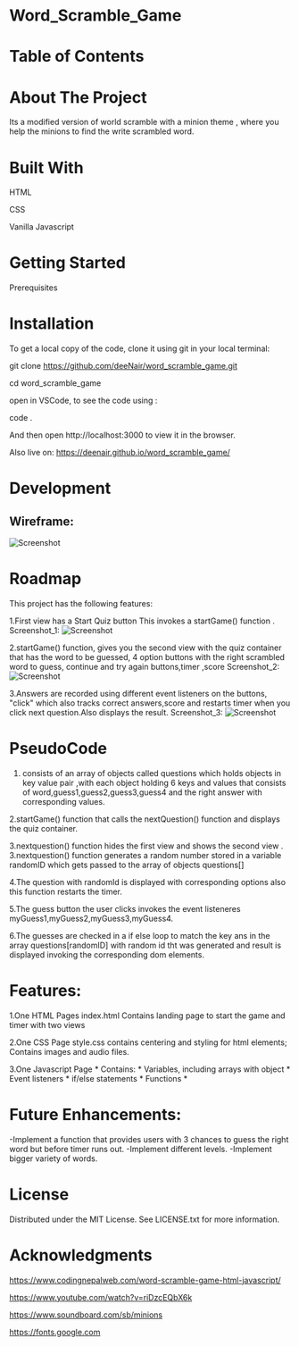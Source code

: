 # Word_Scramble_Game
# Table of Contents
# About The Project
<p>Its a modified version of world scramble with a minion theme , where you help the minions to find the write scrambled word.</p>
<h1>Built With</h1>
<p>HTML</P><P>CSS</P><p>Vanilla Javascript</p>
<h1> Getting Started</h1>

Prerequisites
# Installation
To get a local copy of the code, clone it using git in your local terminal:

git clone https://github.com/deeNair/word_scramble_game.git

cd word_scramble_game

open in VSCode, to see the code using :

code .

And then open http://localhost:3000 to view it in the browser.

Also live on:
https://deenair.github.io/word_scramble_game/

# Development

## Wireframe:
![Screenshot](./image/scramble%20_game.png)

# Roadmap

This project has the following features:

1.First view has a Start Quiz button
This invokes a startGame() function .
Screenshot_1:
![Screenshot](./image/pg1.png)


2.startGame() function, gives you the second view with the quiz container that has the word to be guessed, 4 option buttons with the right scrambled word to guess, continue and try again buttons,timer ,score
Screenshot_2:
![Screenshot](./image/pg2.png)

3.Answers are recorded using different event listeners on the buttons, "click" which also tracks correct answers,score and restarts timer when you click next question.Also displays the result.
Screenshot_3:
![Screenshot](./image/pg3.png)


# PseudoCode
1. consists of an array of objects called questions which holds objects in key value pair ,with each object holding 6 keys and values that consists of word,guess1,guess2,guess3,guess4 and the right answer with corresponding values.

2.startGame() function that calls the nextQuestion() function and displays the quiz container.

3.nextquestion() function hides the first view and shows the 
second view .
3.nextquestion() function generates a random number stored in a variable randomID which gets passed to the array of objects questions[]

4.The question with randomId is displayed with corresponding options also this function  restarts the timer.

5.The guess button the user clicks invokes the event listeneres myGuess1,myGuess2,myGuess3,myGuess4.

6.The guesses are checked in a if else loop to match the key ans in the array questions[randomID] with random id tht was generated and result is displayed invoking the corresponding dom elements.



# Features:

1.One HTML Pages
index.html
Contains landing page to start the game and timer with two views 

2.One CSS Page
style.css
contains centering and styling for html elements;
Contains images and audio files.

3.One Javascript Page * Contains: * Variables, including arrays with object * Event listeners * if/else statements  * Functions * 

# Future Enhancements:
 -Implement a function that provides users with 3 chances to guess the right word but before timer runs out.
 -Implement different levels.
 -Implement bigger variety of words.

# License
Distributed under the MIT License. See LICENSE.txt for more information.

# Acknowledgments
https://www.codingnepalweb.com/word-scramble-game-html-javascript/

https://www.youtube.com/watch?v=riDzcEQbX6k

https://www.soundboard.com/sb/minions

https://fonts.google.com